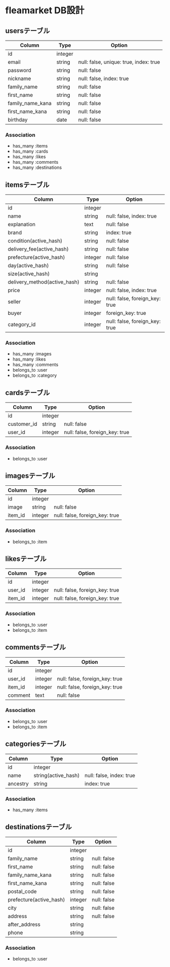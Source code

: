 # fleamarket DB設計
## usersテーブル
|Column|Type|Option|
|------|----|------|
|id|integer|
|email|string|null: false, unique: true, index: true|
|password|string|null: false|
|nickname|string|null: false, index: true|
|family_name|string|null: false|
|first_name|string|null: false|
|family_name_kana|string|null: false|
|first_name_kana|string|null: false|
|birthday|date|null: false|
### Association
- has_many :items
- has_many :cards
- has_many :likes
- has_many :comments
- has_many :destinations

## itemsテーブル
|Column|Type|Option|
|------|----|------|
|id|integer|
|name|string|null: false, index: true|
|explanation|text|null: false|
|brand|string|index: true|
|condition(active_hash)|string|null: false|
|delivery_fee(active_hash)|string|null: false|
|prefecture(active_hash)|integer|null: false|
|day(active_hash)|string|null: false|
|size(active_hash)|string|
|delivery_method(active_hash)|string|null: false|
|price|integer|null: false, index: true|
|seller|integer|null: false, foreign_key: true|
|buyer|integer|foreign_key: true|
|category_id|integer|null: false, foreign_key: true|
### Association
- has_many :images
- has_many :likes
- has_many :comments
- belongs_to :user
- belongs_to :category

## cardsテーブル
|Column|Type|Option|
|------|----|------|
|id|integer|
|customer_id|string|null: false|
|user_id|integer|null: false, foreign_key: true|
### Association
- belongs_to :user

## imagesテーブル
|Column|Type|Option|
|------|----|------|
|id|integer|
|image|string|null: false|
|item_id|integer|null: false, foreign_key: true|
### Association
- belongs_to :item

## likesテーブル
|Column|Type|Option|
|------|----|------|
|id|integer|
|user_id|integer|null: false, foreign_key: true|
|item_id|integer|null: false, foreign_key: true|
### Association
- belongs_to :user
- belongs_to :item

## commentsテーブル
|Column|Type|Option|
|------|----|------|
|id|integer|
|user_id|integer|null: false, foreign_key: true|
|item_id|integer|null: false, foreign_key: true|
|comment|text|null: false|
### Association
- belongs_to :user
- belongs_to :item

## categoriesテーブル
|Column|Type|Option|
|------|----|------|
|id|integer|
|name|string(active_hash)|null: false, index: true|
|ancestry|string|index: true|
### Association
- has_many :items

## destinationsテーブル
|Column|Type|Option|
|------|----|------|
|id|integer|
|family_name|string|null: false|
|first_name|string|null: false|
|family_name_kana|string|null: false|
|first_name_kana|string|null: false|
|postal_code|string|null: false|
|prefecture(active_hash)|integer|null: false|
|city|string|null: false|
|address|string|null: false|
|after_address|string|
|phone|string|
### Association
- belongs_to :user